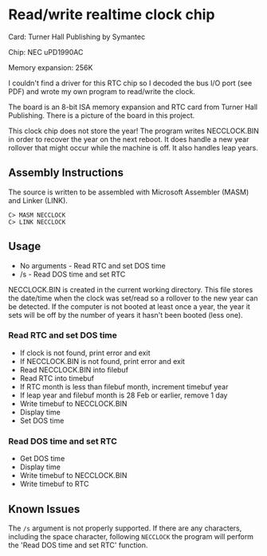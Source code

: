 # Read/write realtime clock chip

Card: Turner Hall Publishing by Symantec

Chip: NEC uPD1990AC

Memory expansion: 256K


I couldn't find a driver for this RTC chip so I decoded the bus I/O port (see PDF)
and wrote my own program to read/write the clock.

The board is an 8-bit ISA memory expansion and RTC card from Turner Hall
Publishing. There is a picture of the board in this project.

This clock chip does not store the year! The program writes NECCLOCK.BIN in order
to recover the year on the next reboot. It does handle a new year rollover that
might occur while the machine is off.  It also handles leap years.

## Assembly Instructions
The source is written to be assembled with Microsoft Assembler (MASM) and Linker (LINK).

```
C> MASM NECCLOCK
C> LINK NECCLOCK
```

## Usage
  - No arguments - Read RTC and set DOS time
  - /s - Read DOS time and set RTC

NECCLOCK.BIN is created in the current working directory. This file stores
the date/time when the clock was set/read so a rollover to the new year
can be detected. If the computer is not booted at least once a year, the
year it sets will be off by the number of years it hasn't been booted (less one).

### Read RTC and set DOS time
  - If clock is not found, print error and exit
  - If NECCLOCK.BIN is not found, print error and exit
  - Read NECCLOCK.BIN into filebuf
  - Read RTC into timebuf
  - If RTC month is less than filebuf month, increment timebuf year
  - If leap year and filebuf month is 28 Feb or earlier, remove 1 day
  - Write timebuf to NECCLOCK.BIN
  - Display time
  - Set DOS time
  
### Read DOS time and set RTC
  - Get DOS time
  - Display time
  - Write timebuf to NECCLOCK.BIN
  - Write timebuf to RTC

## Known Issues
The `/s` argument is not properly supported. If there are any characters, including
the space character, following `NECCLOCK` the program will perform the 
'Read DOS time and set RTC' function.

